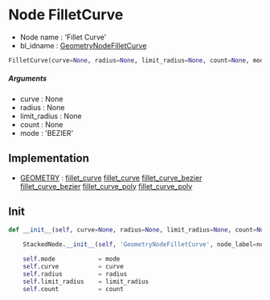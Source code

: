 # Node FilletCurve

- Node name : 'Fillet Curve'
- bl_idname : [GeometryNodeFilletCurve](https://docs.blender.org/api/current/bpy.types.GeometryNodeFilletCurve.html)


``` python
FilletCurve(curve=None, radius=None, limit_radius=None, count=None, mode='BEZIER', node_label=None, node_color=None)
```
##### Arguments

- curve : None
- radius : None
- limit_radius : None
- count : None
- mode : 'BEZIER'

## Implementation

- [GEOMETRY](/docs/GeoNodes/GEOMETRY.md) : [fillet_curve](/docs/GeoNodes/GEOMETRY.md#fillet_curve) [fillet_curve](/docs/GeoNodes/GEOMETRY.md#fillet_curve) [fillet_curve_bezier](/docs/GeoNodes/GEOMETRY.md#fillet_curve_bezier) [fillet_curve_bezier](/docs/GeoNodes/GEOMETRY.md#fillet_curve_bezier) [fillet_curve_poly](/docs/GeoNodes/GEOMETRY.md#fillet_curve_poly) [fillet_curve_poly](/docs/GeoNodes/GEOMETRY.md#fillet_curve_poly)

## Init

``` python
def __init__(self, curve=None, radius=None, limit_radius=None, count=None, mode='BEZIER', node_label=None, node_color=None):

    StackedNode.__init__(self, 'GeometryNodeFilletCurve', node_label=node_label, node_color=node_color)

    self.mode            = mode
    self.curve           = curve
    self.radius          = radius
    self.limit_radius    = limit_radius
    self.count           = count
```
